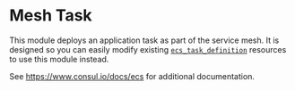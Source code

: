 # Mesh Task

This module deploys an application task as part of the service mesh.
It is designed so you can easily modify existing [`ecs_task_definition`](https://registry.terraform.io/providers/hashicorp/aws/latest/docs/resources/ecs_task_definition)
resources to use this module instead.

See https://www.consul.io/docs/ecs for additional documentation.
